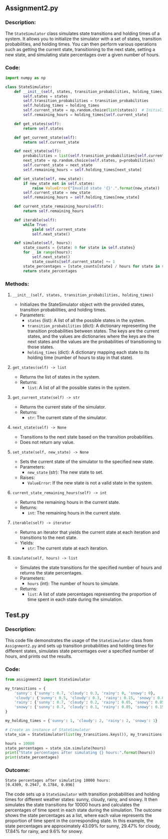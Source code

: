 ## Assignment2.py

### Description:
The `StateSimulator` class simulates state transitions and holding times of a system. It allows you to initialize the simulator with a set of states, transition probabilities, and holding times. You can then perform various operations such as getting the current state, transitioning to the next state, setting a new state, and simulating state percentages over a given number of hours.

### Code:

```python
import numpy as np

class StateSimulator:
    def __init__(self, states, transition_probabilities, holding_times):
        self.states = states
        self.transition_probabilities = transition_probabilities
        self.holding_times = holding_times
        self.current_state = np.random.choice(list(states))  # Initialize current state
        self.remaining_hours = holding_times[self.current_state]

    def get_states(self):
        return self.states

    def get_current_state(self):
        return self.current_state

    def next_state(self):
        probabilities = list(self.transition_probabilities[self.current_state].values())
        next_state = np.random.choice(self.states, p=probabilities)
        self.current_state = next_state
        self.remaining_hours = self.holding_times[next_state]

    def set_state(self, new_state):
        if new_state not in self.states:
            raise ValueError("Invalid state '{}'.".format(new_state))
        self.current_state = new_state
        self.remaining_hours = self.holding_times[new_state]

    def current_state_remaining_hours(self):
        return self.remaining_hours

    def iterable(self):
        while True:
            yield self.current_state
            self.next_state()

    def simulate(self, hours):
        state_counts = {state: 0 for state in self.states}
        for _ in range(hours):
            self.next_state()
            state_counts[self.current_state] += 1
        state_percentages = [state_counts[state] / hours for state in self.states]
        return state_percentages
```

### Methods:

1. `__init__(self, states, transition_probabilities, holding_times)`
   - Initializes the StateSimulator object with the provided states, transition probabilities, and holding times.
   - Parameters:
     - `states` (list): A list of all the possible states in the system.
     - `transition_probabilities` (dict): A dictionary representing the transition probabilities between states. The keys are the current states, and the values are dictionaries where the keys are the next states and the values are the probabilities of transitioning to those states.
     - `holding_times` (dict): A dictionary mapping each state to its holding time (number of hours to stay in that state).

2. `get_states(self) -> list`
   - Returns the list of states in the system.
   - Returns:
     - `list`: A list of all the possible states in the system.

3. `get_current_state(self) -> str`
   - Returns the current state of the simulator.
   - Returns:
     - `str`: The current state of the simulator.

4. `next_state(self) -> None`
   - Transitions to the next state based on the transition probabilities.
   - Does not return any value.

5. `set_state(self, new_state) -> None`
   - Sets the current state of the simulator to the specified new state.
   - Parameters:
     - `new_state` (str): The new state to set.
   - Raises:
     - `ValueError`: If the new state is not a valid state in the system.

6. `current_state_remaining_hours(self) -> int`
   - Returns the remaining hours in the current state.
   - Returns:
     - `int`: The remaining hours in the current state.

7. `iterable(self) -> iterator`
   - Returns an iterator that yields the current state at each iteration and transitions to the next state.
   - Yields:
     - `str`: The current state at each iteration.

8. `simulate(self, hours) -> list`
   - Simulates the state transitions for the specified number of hours and returns the state percentages.
   - Parameters:
     - `hours` (int): The number of hours to simulate.
   - Returns:
     - `list`: A list of state percentages representing the proportion of time spent in each state during the simulation.
    
## Test.py

### Description:
This code file demonstrates the usage of the `StateSimulator` class from `Assignment2.py` and sets up transition probabilities and holding times for different states, simulates state percentages over a specified number of hours, and prints out the results.

### Code:

```python
from assignment2 import StateSimulator

my_transitions = {
    'sunny': {'sunny': 0.7, 'cloudy': 0.3, 'rainy': 0, 'snowy': 0},
    'cloudy': {'sunny': 0.5, 'cloudy': 0.3, 'rainy': 0.15, 'snowy': 0.05},
    'rainy': {'sunny': 0.7, 'cloudy': 0.2, 'rainy': 0.05, 'snowy': 0.05},
    'snowy': {'sunny': 0.7, 'cloudy': 0.1, 'rainy': 0.05, 'snowy': 0.15}
}

my_holding_times = {'sunny': 1, 'cloudy': 2, 'rainy': 2, 'snowy': 1}

# Create an instance of StateSimulator
state_sim = StateSimulator(list(my_transitions.keys()), my_transitions, my_holding_times)

hours = 10000
state_percentages = state_sim.simulate(hours)
print("State percentages after simulating {} hours:".format(hours))
print(state_percentages)
```

### Outcome:
```
State percentages after simulating 10000 hours:
[0.4309, 0.2947, 0.1784, 0.096]
```

The code sets up a `StateSimulator` with transition probabilities and holding times for different weather states: sunny, cloudy, rainy, and snowy. It then simulates the state transitions for 10000 hours and calculates the percentages of time spent in each state during the simulation. The outcome shows the state percentages as a list, where each value represents the proportion of time spent in the corresponding state. In this example, the state percentages are approximately 43.09% for sunny, 29.47% for cloudy, 17.84% for rainy, and 9.6% for snowy.
